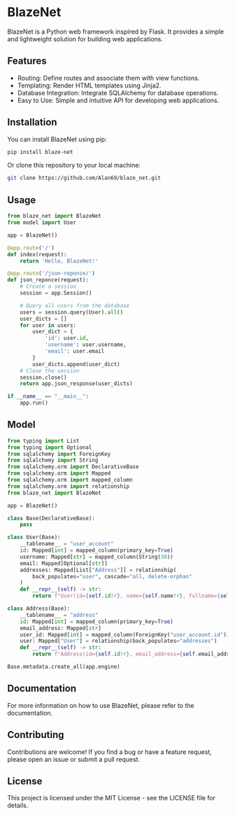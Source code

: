 # BlazeNet

BlazeNet is a Python web framework inspired by Flask. It provides a simple and lightweight solution for building web applications.

## Features

- Routing: Define routes and associate them with view functions.
- Templating: Render HTML templates using Jinja2.
- Database Integration: Integrate SQLAlchemy for database operations.
- Easy to Use: Simple and intuitive API for developing web applications.

## Installation

You can install BlazeNet using pip:

```bash
pip install blaze-net
```

Or clone this repository to your local machine:

```bash
git clone https://github.com/Alan69/blaze_net.git
```

## Usage

```python
from blaze_net import BlazeNet
from model import User

app = BlazeNet()

@app.route('/')
def index(request):
    return 'Hello, BlazeNet!'

@app.route('/json-reponce/')
def json_reponce(request):
    # Create a session
    session = app.Session()

    # Query all users from the database
    users = session.query(User).all()
    user_dicts = []
    for user in users:
        user_dict = {
            'id': user.id,
            'username': user.username,
            'email': user.email
        }
        user_dicts.append(user_dict)
    # Close the session
    session.close()
    return app.json_response(user_dicts)

if __name__ == "__main__":
    app.run()
```

## Model

```python
from typing import List
from typing import Optional
from sqlalchemy import ForeignKey
from sqlalchemy import String
from sqlalchemy.orm import DeclarativeBase
from sqlalchemy.orm import Mapped
from sqlalchemy.orm import mapped_column
from sqlalchemy.orm import relationship
from blaze_net import BlazeNet

app = BlazeNet()

class Base(DeclarativeBase):
    pass

class User(Base):
    __tablename__ = "user_account"
    id: Mapped[int] = mapped_column(primary_key=True)
    username: Mapped[str] = mapped_column(String(30))
    email: Mapped[Optional[str]]
    addresses: Mapped[List["Address"]] = relationship(
        back_populates="user", cascade="all, delete-orphan"
    )
    def __repr__(self) -> str:
        return f"User(id={self.id!r}, name={self.name!r}, fullname={self.fullname!r})"

class Address(Base):
    __tablename__ = "address"
    id: Mapped[int] = mapped_column(primary_key=True)
    email_address: Mapped[str]
    user_id: Mapped[int] = mapped_column(ForeignKey("user_account.id"))
    user: Mapped["User"] = relationship(back_populates="addresses")
    def __repr__(self) -> str:
        return f"Address(id={self.id!r}, email_address={self.email_address!r})"

Base.metadata.create_all(app.engine)
```

## Documentation
For more information on how to use BlazeNet, please refer to the documentation.

## Contributing
Contributions are welcome! If you find a bug or have a feature request, please open an issue or submit a pull request.

## License
This project is licensed under the MIT License - see the LICENSE file for details.
